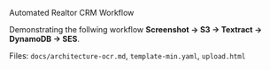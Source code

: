 Automated Realtor CRM Workflow 

Demonstrating the follwing workflow **Screenshot → S3 → Textract → DynamoDB → SES**.

Files: `docs/architecture-ocr.md`, `template-min.yaml`, `upload.html`


